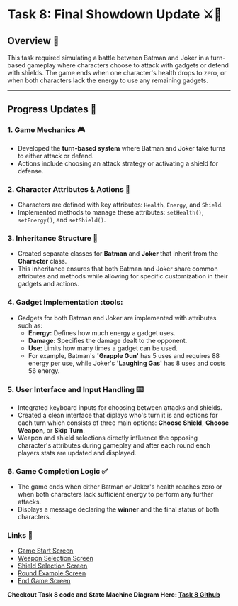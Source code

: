 
# **Task 8: Final Showdown Update** ⚔️🦇

## **Overview** 📝
This task required simulating a battle between Batman and Joker in a turn-based gameplay where characters choose to attack with gadgets or defend with shields. The game ends when one character's health drops to zero, or when both characters lack the energy to use any remaining gadgets.

---

## **Progress Updates** 🚀
### **1. Game Mechanics :video_game:**
- Developed the **turn-based system** where Batman and Joker take turns to either attack or defend.
- Actions include choosing an attack strategy or activating a shield for defense.
### **2. Character Attributes & Actions :dart:** 
- Characters are defined with key attributes: `Health`, `Energy`, and `Shield`.
- Implemented methods to manage these attributes: `setHealth()`, `setEnergy()`, and `setShield()`.
### **3. Inheritance Structure :dna:** 
- Created separate classes for **Batman** and **Joker** that inherit from the **Character** class.
- This inheritance ensures that both Batman and Joker share common attributes and methods while allowing for specific customization in their gadgets and actions.
### **4. Gadget Implementation :tools:** 
- Gadgets for both Batman and Joker are implemented with attributes such as:
  - **Energy:** Defines how much energy a gadget uses.
  - **Damage:** Specifies the damage dealt to the opponent.
  - **Use:** Limits how many times a gadget can be used.
  - For example, Batman's **'Grapple Gun'** has 5 uses and requires 88 energy per use, while Joker's **'Laughing Gas'** has 8 uses and costs 56 energy.
### **5. User Interface and Input Handling :keyboard:** 
- Integrated keyboard inputs for choosing between attacks and shields.
- Created a clean interface that diplays who's turn it is and options for each turn which consists of three main options: **Choose Shield**, **Choose Weapon**, or **Skip Turn**.
- Weapon and shield selections directly influence the opposing character's attributes during gameplay and after each round each players stats are updated and displayed.
### **6. Game Completion Logic :white_check_mark:** 
- The game ends when either Batman or Joker's health reaches zero or when both characters lack sufficient energy to perform any further attacks.
- Displays a message declaring the **winner** and the final status of both characters.
### **Links 🔗️** 
- [Game Start Screen](https://postimg.cc/3yWF2VJK)
- [Weapon Selection Screen](https://postimg.cc/jnY60j65)
- [Shield Selection Screen](https://postimg.cc/67DnnQm0)
- [Round Example Screen](https://postimg.cc/VdD7MjBW)
- [End Game Screen](https://postimg.cc/WhWntsT9)

**Checkout Task 8 code and State Machine Diagram Here: [Task 8 Github](https://github.com/seifmaazouz/M.I.A-Training-Repo/tree/task8)**